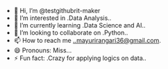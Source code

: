 - 👋 Hi, I’m @testgithubrit-maker
- 👀 I’m interested in .Data Analysis..
- 🌱 I’m currently learning .Data Science and AI..
- 💞️ I’m looking to collaborate on .Python..
- 📫 How to reach me ..mayurirangari36@gmail.com.
- 😄 Pronouns: Miss...
- ⚡ Fun fact: .Crazy for applying logics on data..

<!---
testgithubrit-maker/testgithubrit-maker is a ✨ special ✨ repository because its `README.md` (this file) appears on your GitHub profile.
You can click the Preview link to take a look at your changes.
--->
